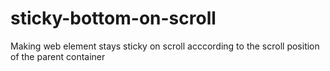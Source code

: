 # sticky-bottom-on-scroll
Making web element stays sticky on scroll acccording to the scroll position of the parent container
